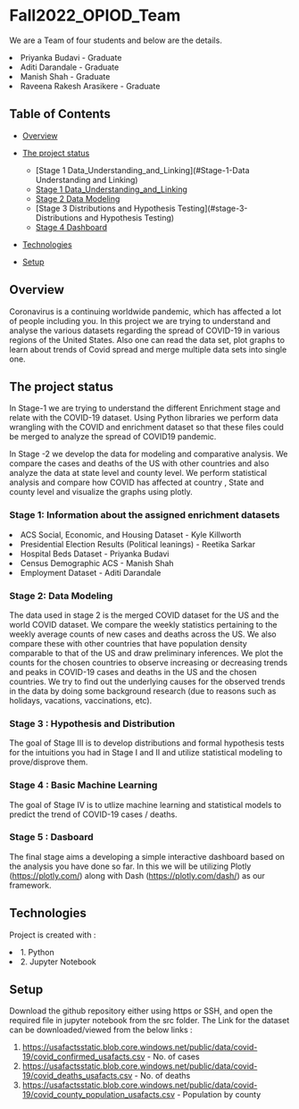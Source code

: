 
# Fall2022_OPIOD_Team

We are a Team of four students and below are the details. 

<li>Priyanka  Budavi - Graduate</li>
<li> Aditi Darandale - Graduate</li>
<li> Manish Shah - Graduate</li>
<li> Raveena Rakesh Arasikere  - Graduate</li>



## Table of Contents
* [Overview](#Overview)
* [The project status](#The-project-status)
  + [Stage 1 Data_Understanding_and_Linking](#Stage-1-Data Understanding and Linking)
  + [Stage 1 Data_Understanding_and_Linking](#stage-1-Data_Understanding_and_Linking)
  + [Stage 2 Data Modeling](#stage-2-data-modeling)
  + [Stage 3 Distributions and Hypothesis Testing](#stage-3-Distributions and Hypothesis Testing)
  + [Stage 4 Dashboard](#stage-4-Dasboard)
  
* [Technologies](#Technologies)
* [Setup](#Setup)


## Overview

Coronavirus is a continuing worldwide pandemic, which has affected a lot of people including you. In this project we are trying to understand and analyse the various datasets regarding the spread of COVID-19 in various regions of the United States. Also one can read the data set, plot graphs to learn about trends of Covid spread and merge multiple data sets into single one. 
 
## The project status 

In Stage-1 we are trying to understand the different Enrichment stage and relate with the COVID-19 dataset. Using Python libraries we perform data wrangling with the COVID and enrichment dataset so that these files could be merged to analyze the spread of COVID19 pandemic.

In Stage -2  we develop the data for modeling and comparative analysis. We compare the cases and deaths of the US with other countries and also analyze the data at state level and county level. We perform statistical analysis and compare how COVID has affected at country , State and county level and visualize the graphs using plotly. 


### Stage 1: Information about the assigned enrichment datasets 

<li>ACS Social, Economic, and Housing Dataset - Kyle Killworth</li>
<li>Presidential Election Results (Political leanings) - Reetika Sarkar </li>
<li>Hospital Beds Dataset -  Priyanka Budavi</li>
<li>Census Demographic ACS - Manish Shah </li>
<li>Employment Dataset  - Aditi Darandale </li>

### Stage 2: Data Modeling

The data used in stage 2 is the merged COVID dataset for the US and the world COVID dataset. We compare the weekly statistics pertaining to the weekly average counts of new cases and deaths across the US. We also compare these with other countries that have population density comparable to that of the US and draw preliminary inferences. We plot the counts for the chosen countries to observe increasing or decreasing trends and peaks in COVID-19 cases and deaths in the US and the chosen countries. We try to find out the underlying causes for the observed trends in the data by doing some background research (due to reasons such as holidays, vacations, vaccinations, etc).  

### Stage 3 : Hypothesis and Distribution

The goal of Stage III is to develop distributions and formal hypothesis tests for the intuitions you had in Stage I and II and utilize statistical modeling to prove/disprove them.

### Stage 4 : Basic Machine Learning

The goal of Stage IV is to utlize machine learning and statistical models to predict the trend of COVID-19 cases / deaths.


### Stage 5 : Dasboard

The final stage aims a developing a simple interactive dashboard based on the analysis you have done so far. In this we will be utilizing Plotly (https://plotly.com/) along with Dash (https://plotly.com/dash/) as our framework.

## Technologies
   Project is created with : 
    <li> 1. Python </li>
    <li> 2. Jupyter Notebook </li>
     
     
## Setup
Download the github repository either using https or SSH, and open the required file in jupyter notebook from the src folder.
The Link for the dataset can be downloaded/viewed from the below links : 
  1. https://usafactsstatic.blob.core.windows.net/public/data/covid-19/covid_confirmed_usafacts.csv  - No. of cases 
  2. https://usafactsstatic.blob.core.windows.net/public/data/covid-19/covid_deaths_usafacts.csv - No. of deaths
  3. https://usafactsstatic.blob.core.windows.net/public/data/covid-19/covid_county_population_usafacts.csv  - Population by county

